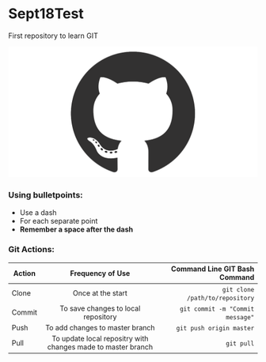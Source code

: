 # Sept18Test
First repository to learn GIT

![alt text][logo]

### Using bulletpoints:
- Use a dash
- For each separate point
- **Remember a space after the dash**

### Git Actions:
| Action     | Frequency of Use                                             | Command Line GIT Bash Command    |
| -----------|:------------------------------------------------------------:|---------------------------------:|
| Clone      | Once at the start                                            | `git clone /path/to/repository`  |
| Commit     | To save changes to local repository                          | `git commit -m "Commit message"` |
| Push       | To add changes to master branch                              | `git push origin master`         |
| Pull       | To update local repositry with changes made to master branch | `git pull`                       |


[logo]: github.png "GitHub Logo"